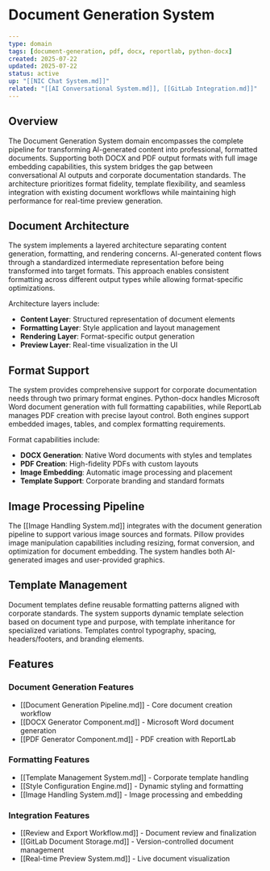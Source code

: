 # Document Generation System

```yaml
---
type: domain
tags: [document-generation, pdf, docx, reportlab, python-docx]
created: 2025-07-22
updated: 2025-07-22
status: active
up: "[[NIC Chat System.md]]"
related: "[[AI Conversational System.md]], [[GitLab Integration.md]]"
---
```

## Overview

The Document Generation System domain encompasses the complete pipeline for transforming AI-generated content into professional, formatted documents. Supporting both DOCX and PDF output formats with full image embedding capabilities, this system bridges the gap between conversational AI outputs and corporate documentation standards. The architecture prioritizes format fidelity, template flexibility, and seamless integration with existing document workflows while maintaining high performance for real-time preview generation.

## Document Architecture

The system implements a layered architecture separating content generation, formatting, and rendering concerns. AI-generated content flows through a standardized intermediate representation before being transformed into target formats. This approach enables consistent formatting across different output types while allowing format-specific optimizations.

Architecture layers include:
- **Content Layer**: Structured representation of document elements
- **Formatting Layer**: Style application and layout management  
- **Rendering Layer**: Format-specific output generation
- **Preview Layer**: Real-time visualization in the UI

## Format Support

The system provides comprehensive support for corporate documentation needs through two primary format engines. Python-docx handles Microsoft Word document generation with full formatting capabilities, while ReportLab manages PDF creation with precise layout control. Both engines support embedded images, tables, and complex formatting requirements.

Format capabilities include:
- **DOCX Generation**: Native Word documents with styles and templates
- **PDF Creation**: High-fidelity PDFs with custom layouts
- **Image Embedding**: Automatic image processing and placement
- **Template Support**: Corporate branding and standard formats

## Image Processing Pipeline

The [[Image Handling System.md]] integrates with the document generation pipeline to support various image sources and formats. Pillow provides image manipulation capabilities including resizing, format conversion, and optimization for document embedding. The system handles both AI-generated images and user-provided graphics.

## Template Management

Document templates define reusable formatting patterns aligned with corporate standards. The system supports dynamic template selection based on document type and purpose, with template inheritance for specialized variations. Templates control typography, spacing, headers/footers, and branding elements.

## Features

### Document Generation Features

- [[Document Generation Pipeline.md]] - Core document creation workflow
- [[DOCX Generator Component.md]] - Microsoft Word document generation
- [[PDF Generator Component.md]] - PDF creation with ReportLab

### Formatting Features

- [[Template Management System.md]] - Corporate template handling
- [[Style Configuration Engine.md]] - Dynamic styling and formatting
- [[Image Handling System.md]] - Image processing and embedding

### Integration Features

- [[Review and Export Workflow.md]] - Document review and finalization
- [[GitLab Document Storage.md]] - Version-controlled document management
- [[Real-time Preview System.md]] - Live document visualization